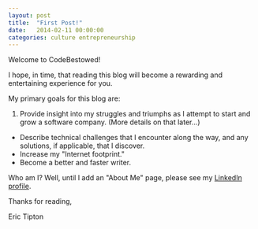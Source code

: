 ```yaml
---
layout: post
title:  "First Post!"
date:   2014-02-11 00:00:00
categories: culture entrepreneurship
---
```


Welcome to CodeBestowed!

I hope, in time, that reading this blog will become a rewarding and entertaining experience for you.

My primary goals for this blog are:

1. Provide insight into my struggles and triumphs as I attempt to start and grow a software company. (More details on that later...)
- Describe technical challenges that I encounter along the way, and any solutions, if applicable, that I discover.
- Increase my "Internet footprint."
- Become a better and faster writer.

Who am I? Well, until I add an "About Me" page, please see my <a href="http://www.linkedin.com/pub/eric-tipton/4/666/a83">LinkedIn profile</a>.

Thanks for reading,

Eric Tipton
